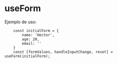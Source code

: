 # useForm

Ejemplo de uso:
```
    const initialForm = {
        name: 'Hector',
        age: 20, 
        email: ''
    }
    const [formValues, handleInputChange, reset] = useForm(initialForm);
```